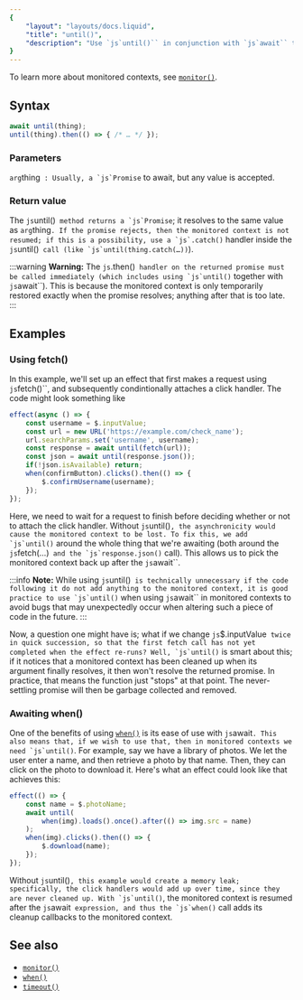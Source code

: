 ```yaml
---
{
	"layout": "layouts/docs.liquid",
	"title": "until()",
	"description": "Use `js`until()`` in conjunction with `js`await`` to maintain the monitored context in asynchronous monitored functions."
}
---
```


To learn more about monitored contexts, see [`monitor()`](/docs/monitor/).

## Syntax

```js
await until(thing);
until(thing).then(() => { /* … */ });
```

### Parameters

`arg`thing``
: Usually, a `js`Promise`` to await, but any value is accepted.

### Return value

The `js`until()`` method returns a `js`Promise``; it resolves to the same value as `arg`thing``. If the promise rejects, then the monitored context is not resumed; if this is a possibility, use a `js`.catch()`` handler inside the `js`until()`` call (like `js`until(thing.catch(…))``).

:::warning
**Warning:** The `js`.then()`` handler on the returned promise must be called immediately (which includes using `js`until()`` together with `js`await``). This is because the monitored context is only temporarily restored exactly when the promise resolves; anything after that is too late.
:::

## Examples

### Using fetch()

In this example, we'll set up an effect that first makes a request using `js`fetch()``, and subsequently condintionally attaches a click handler. The code might look something like

```js
effect(async () => {
	const username = $.inputValue;
	const url = new URL('https://example.com/check_name');
	url.searchParams.set('username', username);
	const response = await until(fetch(url));
	const json = await until(response.json());
	if(!json.isAvailable) return;
	when(confirmButton).clicks().then(() => {
		$.confirmUsername(username);
	});
});
```

Here, we need to wait for a request to finish before deciding whether or not to attach the click handler. Without `js`until()``, the asynchronicity would cause the monitored context to be lost. To fix this, we add `js`until()`` around the whole thing that we're awaiting (both around the `js`fetch(…)`` and the `js`response.json()`` call). This allows us to pick the monitored context back up after the `js`await``.

:::info
**Note:** While using `js`until()`` is technically unnecessary if the code following it do not add anything to the monitored context, it is good practice to use `js`until()`` when using `js`await`` in monitored contexts to avoid bugs that may unexpectedly occur when altering such a piece of code in the future.
:::

Now, a question one might have is; what if we change `js`$.inputValue`` twice in quick succession, so that the first fetch call has not yet completed when the effect re-runs? Well, `js`until()`` is smart about this; if it notices that a monitored context has been cleaned up when its argument finally resolves, it then won't resolve the returned promise. In practice, that means the function just "stops" at that point. The never-settling promise will then be garbage collected and removed.

### Awaiting when()

One of the benefits of using [`when()`](/docs/when/) is its ease of use with `js`await``. This also means that, if we wish to use that, then in monitored contexts we need `js`until()``. For example, say we have a library of photos. We let the user enter a name, and then retrieve a photo by that name. Then, they can click on the photo to download it. Here's what an effect could look like that achieves this:

```js
effect(() => {
	const name = $.photoName;
	await until(
		when(img).loads().once().after(() => img.src = name)
	);
	when(img).clicks().then(() => {
		$.download(name);
	});
});
```

Without `js`until()``, this example would create a memory leak; specifically, the click handlers would add up over time, since they are never cleaned up. With `js`until()``, the monitored context is resumed after the `js`await`` expression, and thus the `js`when()`` call adds its cleanup callbacks to the monitored context.

## See also

- [`monitor()`](/docs/monitor/)
- [`when()`](/docs/when/)
- [`timeout()`](/docs/when/)
